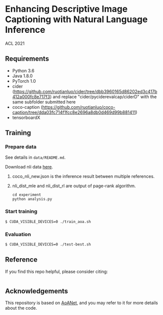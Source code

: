 # Enhancing Descriptive Image Captioning with Natural Language Inference

ACL 2021

## Requirements

- Python 3.6
- Java 1.8.0
- PyTorch 1.0
- cider (https://github.com/ruotianluo/cider/tree/dbb3960165d86202ed3c417b412a000fc8e717f3) and replace "cider/pyciderevalcap/ciderD"  with the same subfolder submitted here
- coco-caption (https://github.com/ruotianluo/coco-caption/tree/dda03fc714f1fcc8e2696a8db0d469d99b881411)
- tensorboardX


## Training 

### Prepare data

See details in `data/README.md`.

Download nli data [here](https://drive.google.com/drive/folders/1wD8ThjwQknvOiRlxRvcVXgflZ69CXnsW?usp=sharing). 

1. coco_nli_new.json is the inference result between multiple references.

2. nli_dist_mle and nli_dist_rl are output of page-rank algorithm.

   ```shell
   cd experiment
   python analysis.py
   ```

### Start training

```bash
$ CUDA_VISIBLE_DEVICES=0 ./train_aoa.sh
```


### Evaluation

```bash
$ CUDA_VISIBLE_DEVICES=0 ./test-best.sh
```


## Reference

If you find this repo helpful, please consider citing:

```

```

## Acknowledgements

This repository is based on [AoANet](https://github.com/husthuaan/AoANet), and you may refer to it for more details about the code.
